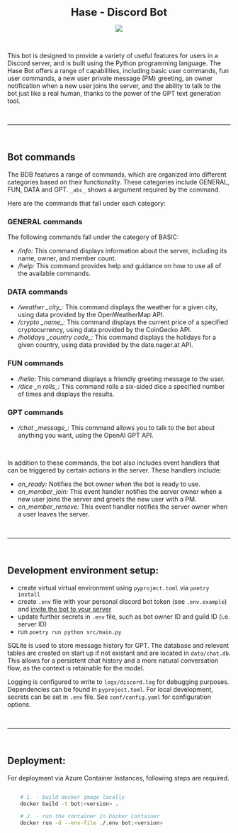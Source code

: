 <p align="center"> <font size="5"> <b> Hase - Discord Bot </b> </font> </p>

<p align="center">
<a href="https://github.com/danczw/discord_assistant_bot/actions"><img src="https://github.com/danczw/discord_assistant_bot/workflows/Docker/badge.svg"></a>
</p>

<br>

This bot is designed to provide a variety of useful features for users in a Discord server, and is built using the Python programming language. The Hase Bot offers a range of capabilities, including basic user commands, fun user commands, a new user private message (PM) greeting, an owner notification when a new user joins the server, and the ability to talk to the bot just like a real human, thanks to the power of the GPT text generation tool.

<br>

------------

<br>

## Bot commands

The BDB features a range of commands, which are organized into different categories based on their functionality. These categories include GENERAL, FUN, DATA and GPT. `_abc_` shows a argument required by the command.

Here are the commands that fall under each category:

### GENERAL commands

The following commands fall under the category of BASIC:

- */info:* This command displays information about the server, including its name, owner, and member count.
- */help:* This command provides help and guidance on how to use all of the available commands.

### DATA commands
- */weather \_city\_:* This command displays the weather for a given city, using data provided by the OpenWeatherMap API.
- */crypto \_name\_:* This command displays the current price of a specified cryptocurrency, using data provided by the CoinGecko API.
- */holidays \_country code\_:* This command displays the holidays for a given country, using data provided by the date.nager.at API.

### FUN commands
- */hello:* This command displays a friendly greeting message to the user.
- */dice \_n rolls\_:* This command rolls a six-sided dice a specified number of times and displays the results.

### GPT commands
- */chat \_message\_:* This command allows you to talk to the bot about anything you want, using the OpenAI GPT API. 

<br>

In addition to these commands, the bot also includes event handlers that can be triggered by certain actions in the server. These handlers include:

- *on_ready:* Notifies the bot owner when the bot is ready to use.
- *on_member_join:* This event handler notifies the server owner when a new user joins the server and greets the new user with a PM.
- *on_member_remove:* This event handler notifies the server owner when a user leaves the server.

<br>

------------

<br>

## Development environment setup:

- create virtual virtual environment using `pyproject.toml` via `poetry install`
- create `.env` file with your personal discord bot token (see `.env.example`) and [invite the bot to your server](https://discordpy.readthedocs.io/en/stable/discord.html)
- update further secrets in `.env` file, such as bot owner ID and guild ID (i.e. server ID)
- run `poetry run python src/main.py`

SQLite is used to store message history for GPT. The database and relevant tables are created on start up if not existant and are located in `data/chat.db`. This allows for a persistent chat history and a more natural conversation flow, as the context is retainable for the model.

Logging is configured to write to `logs/discord.log` for debugging purposes. Dependencies can be found in `pyproject.toml`. For local development, secrets can be set in `.env` file. See `conf/config.yaml` for configuration options.

<br>

------------

<br>

## Deployment:

For deployment via Azure Container Instances, following steps are required.

```bash

    # 1. - build docker image locally
    docker build -t bot:<version> .

    # 2. - run the container in Docker Container
    docker run -d --env-file ./.env bot:<version>

```